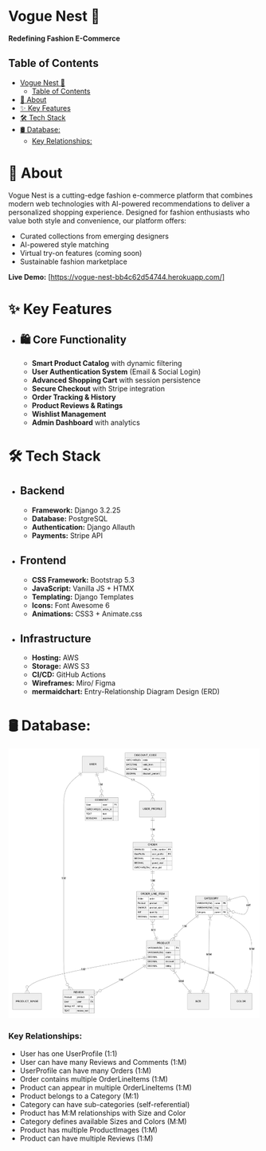 # Vogue Nest 🌟

**Redefining Fashion E-Commerce**  


## Table of Contents
- [Vogue Nest 🌟](#vogue-nest-)
  - [Table of Contents](#table-of-contents)
- [👗 About](#-about)
- [✨ Key Features](#-key-features)
- [🛠️ Tech Stack](#️-tech-stack)
- [🛢️ Database:](#️-database)
    - [Key Relationships:](#key-relationships)


# 👗 About

Vogue Nest is a cutting-edge fashion e-commerce platform that combines modern web technologies with AI-powered recommendations to deliver a personalized shopping experience. Designed for fashion enthusiasts who value both style and convenience, our platform offers:

- Curated collections from emerging designers
- AI-powered style matching
- Virtual try-on features (coming soon)
- Sustainable fashion marketplace

**Live Demo:** [https://vogue-nest-bb4c62d54744.herokuapp.com/]

# ✨ Key Features
  - ## 🛍️ Core Functionality
    - **Smart Product Catalog** with dynamic filtering
    - **User Authentication System** (Email & Social Login)
    - **Advanced Shopping Cart** with session persistence
    - **Secure Checkout** with Stripe integration
    - **Order Tracking & History**
    - **Product Reviews & Ratings**
    - **Wishlist Management**
    - **Admin Dashboard** with analytics


# 🛠️ Tech Stack
  - ## Backend
    - **Framework:** Django 3.2.25
    - **Database:** PostgreSQL
    - **Authentication:** Django Allauth
    - **Payments:** Stripe API

- ## Frontend
  - **CSS Framework:** Bootstrap 5.3
  - **JavaScript:** Vanilla JS + HTMX
  - **Templating:** Django Templates
  - **Icons:** Font Awesome 6
  - **Animations:** CSS3 + Animate.css

- ## Infrastructure
  - **Hosting:** AWS
  - **Storage:** AWS S3
  - **CI/CD:** GitHub Actions
  - **Wireframes:** Miro/ Figma
  - **mermaidchart:** Entry-Relationship Diagram Design (ERD)
  
# 🛢️ Database:
  ![RED](./Documents/images/ERD.png)

  ### Key Relationships:
  - User has one UserProfile (1:1)
  - User can have many Reviews and Comments (1:M)
  - UserProfile can have many Orders (1:M)
  - Order contains multiple OrderLineItems (1:M)
  - Product can appear in multiple OrderLineItems (1:M)
  - Product belongs to a Category (M:1)
  - Category can have sub-categories (self-referential)
  - Product has M:M relationships with Size and Color
  - Category defines available Sizes and Colors (M:M)
  - Product has multiple ProductImages (1:M)
  - Product can have multiple Reviews (1:M)